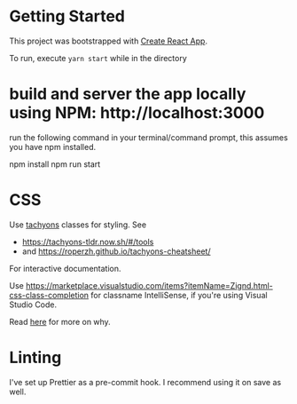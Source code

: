 # Getting Started

This project was bootstrapped with [Create React App](https://github.com/facebook/create-react-app).

To run, execute `yarn start` while in the directory

# build and server the app locally using NPM:  http://localhost:3000
run the following command in your terminal/command prompt, this assumes you have npm installed.  

npm install
npm run start 

# CSS

Use [tachyons](tachyons.io) classes for styling. See

- https://tachyons-tldr.now.sh/#/tools
- and https://roperzh.github.io/tachyons-cheatsheet/

For interactive documentation.

Use https://marketplace.visualstudio.com/items?itemName=Zignd.html-css-class-completion for classname IntelliSense, if you're using Visual Studio Code.

Read [here](https://paper.dropbox.com/doc/Design-Stuff--A_8pXuF0m7FiuMgbBPDvnAFuAQ-tIvlO5azzjWtZy56aNS1x) for more on why.

# Linting

I've set up Prettier as a pre-commit hook. I recommend using it on save as well.
